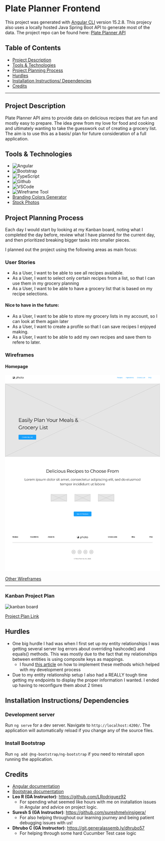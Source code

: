 # Plate Planner Frontend
This project was generated with [Angular CLI](https://github.com/angular/angular-cli) version 15.2.8.
This projecy also uses a locally hosted Java Spring Boot API to generate most of the data. The project repo can be found here: [Plate Planner API](https://github.com/rjehrlich/plateplanner-api)

## Table of Contents
* <a href="README.md#project-description"> Project Description</a>
* <a href="README.md#tools--technologies"> Tools & Technologies</a>
* <a href="README.md#project-planning-process"> Project Planning Process</a>
* <a href="README.md#hurdles"> Hurdles</a>
* <a href="README.md#installation-instructions-dependencies"> Installation Instructions/ Dependencies</a>
* <a href="README.md#credits"> Credits</a>

---
## Project Description
Plate Planner API aims to provide data on delicious recipes that are fun and mostly easy to prepare. The idea grew from my love for food and cooking and ultimately wanting to take the guesswork out of creating a grocery list. The aim is to use this as a basis/ plan for future consideration of a full application.

## Tools & Technologies
- ![Angular](https://img.shields.io/badge/Angular-DD0031?style=for-the-badge&logo=angular&logoColor=white)
- ![Bootstrap](https://img.shields.io/badge/Bootstrap-563D7C?style=for-the-badge&logo=bootstrap&logoColor=white)
- ![TypeScript](https://img.shields.io/badge/TypeScript-007ACC?style=for-the-badge&logo=typescript&logoColor=white)
- ![Github](https://img.shields.io/badge/GitHub-100000?style=for-the-badge&logo=github&logoColor=white)
- ![VSCode](https://img.shields.io/badge/Made%20for-VSCode-1f425f.svg)
- ![Wireframe Tool](https://img.shields.io/badge/Figma-F24E1E?style=for-the-badge&logo=figma&logoColor=white)
- [Branding Colors Generator](https://coolors.co/)
- [Stock Photos](https://unsplash.com/)

## Project Planning Process
Each day I would start by looking at my Kanban board, noting what I completed the day before, review what I have planned for the current day, and then prioritized breaking bigger tasks into smaller pieces.

I planned out the project using the following areas as main focus:

### User Stories
* As a User, I want to be able to see all recipes available.
* As a User, I want to select only certain recipes from a list, so that I can use them in my grocery planning
* As a User, I want to be able to have a grocery list that is based on my recipe selections.

#### Nice to have in the future:
* As a User, I want to be able to store my grocery lists in my account, so I can look at them again later
* As a User, I want to create a profile so that I can save recipes I enjoyed making.
* As a User, I want to be able to add my own recipes and save them to refere to later.

### Wireframes
#### Homepage
![home](/src/assets/images/branding/wireframes/Home.png)

[Other Wireframes](/src/assets/images/branding/wireframes)

--------
### Kanban Project Plan
![kanban board](/images/projectplan.png)

[Project Plan Link](https://github.com/users/rjehrlich/projects/5)

## Hurdles
* One big hurdle I had was when I first set up my entity relationships I was getting several server log errors about overriding hashcode() and equals() methods. This was mostly due to the fact that my relationships between entities is using composite keys as mappings.
  * I found [this article](https://thorben-janssen.com/ultimate-guide-to-implementing-equals-and-hashcode-with-hibernate/) on how to implement these methods which helped with my development process
* Due to my entity relationship setup I also had a REALLY tough time getting my endpoints to display the proper information I wanted. I ended up having to reconfigure them about 2 times

## Installation Instructions/ Dependencies

### Development server

Run `ng serve` for a dev server. Navigate to `http://localhost:4200/`. The application will automatically reload if you change any of the source files.

### Install Bootstrap

Run `ng add @ng-bootstrap/ng-bootstrap` if you need to reinstall upon running the application.

## Credits
* [Angular documentation](https://angular.io/docs)
* [Bootstrap documentation](https://getbootstrap.com/docs/5.3/getting-started/introduction/)
* **Leo R (GA Instructor)**: https://github.com/LRodriguez92
    * For spending what seemed like hours with me on installation issues in Angular and advice on project logic.
* **Suresh S (GA Instructor)**: https://github.com/sureshmelvinsigera/
    * For also helping throughout our learning journey and being patient debugging issues with us!
* **Dhrubo C (GA Instructor)**: https://git.generalassemb.ly/dhrubo57
  * For helping through some hard Cucumber Test case logic
